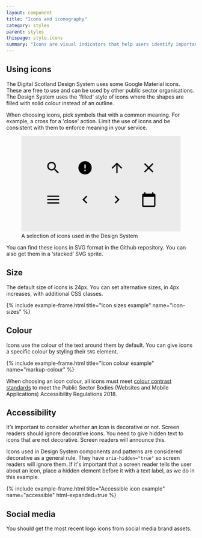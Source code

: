 ```yaml
---
layout: component
title: "Icons and iconography"
category: styles
parent: styles
thispage: style.icons
summary: "Icons are visual indicators that help users identify important content and to navigate it."
---
```


## Using icons

The Digital Scotland Design System uses some Google Material icons. These are free to use and can be used by other public sector organisations. The Design System uses the 'filled' style of icons where the shapes are filled with solid colour instead of an outline.

When choosing icons, pick symbols that with a common meaning. For example, a cross for a 'close' action. Limit the use of icons and be consistent with them to enforce meaning in your service.

<figure class="example__content">
    <img alt="Eight example icons from the Design System" src="/assets/images/icons.png">
    <figcaption>A selection of icons used in the Design System</figcaption>
</figure>

You can find these icons in SVG format in the Github repository.  You can also get them in a ‘stacked’ SVG sprite.

## Size

The default size of icons is 24px.  You can set alternative sizes, in 4px increases, with additional CSS classes.

{% include example-frame.html title="Icon sizes example" name="icon-sizes" %}

## Colour

Icons use the colour of the text around them by default. You can give icons a specific colour by styling their `SVG` element.

{% include example-frame.html title="Icon colour example" name="markup-colour" %}

<div class="ds_inset-text">
    <div class="ds_inset-text__text">
        <p>When choosing an icon colour, all icons must meet <a href="https://www.w3.org/TR/WCAG21/#non-text-contrast">colour contrast standards</a> to meet the Public Sector Bodies (Websites and Mobile Applications) Accessibility Regulations 2018.</p>
    </div>
</div>

## Accessibility

It’s important to consider whether an icon is decorative or not. Screen readers should ignore decorative icons. You need to give hidden text to icons that are not decorative.  Screen readers will announce this. 

Icons used in Design System components and patterns are considered decorative as a general rule. They have `aria-hidden="true"` so screen readers will ignore them. If it's important that a screen reader tells the user about an icon, place a hidden element before it with a text label, as we do in this example. 

{% include example-frame.html title="Accessible icon example" name="accessible" html-expanded=true %}

## Social media

You should get the most recent logo icons from social media brand assets.
